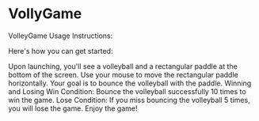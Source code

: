 # VollyGame

VolleyGame Usage Instructions:

Here's how you can get started:

Upon launching, you'll see a volleyball and a rectangular paddle at the bottom of the screen.
Use your mouse to move the rectangular paddle horizontally.
Your goal is to bounce the volleyball with the paddle.
Winning and Losing
Win Condition:
Bounce the volleyball successfully 10 times to win the game.
Lose Condition:
If you miss bouncing the volleyball 5 times, you will lose the game.
Enjoy the game!
